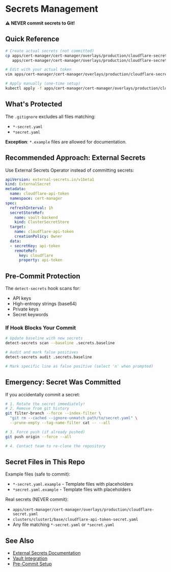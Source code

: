 # Secrets Management

**⚠️ NEVER commit secrets to Git!**

## Quick Reference

```bash
# Create actual secrets (not committed)
cp apps/cert-manager/cert-manager/overlays/production/cloudflare-secret.yaml.example \
   apps/cert-manager/cert-manager/overlays/production/cloudflare-secret.yaml

# Edit with your actual token
vim apps/cert-manager/cert-manager/overlays/production/cloudflare-secret.yaml

# Apply manually (one-time setup)
kubectl apply -f apps/cert-manager/cert-manager/overlays/production/cloudflare-secret.yaml
```

## What's Protected

The `.gitignore` excludes all files matching:
- `*-secret.yaml`
- `*secret.yaml`

**Exception**: `*.example` files are allowed for documentation.

## Recommended Approach: External Secrets

Use External Secrets Operator instead of committing secrets:

```yaml
apiVersion: external-secrets.io/v1beta1
kind: ExternalSecret
metadata:
  name: cloudflare-api-token
  namespace: cert-manager
spec:
  refreshInterval: 1h
  secretStoreRef:
    name: vault-backend
    kind: ClusterSecretStore
  target:
    name: cloudflare-api-token
    creationPolicy: Owner
  data:
  - secretKey: api-token
    remoteRef:
      key: cloudflare
      property: api-token
```

## Pre-Commit Protection

The `detect-secrets` hook scans for:
- API keys
- High-entropy strings (base64)
- Private keys
- Secret keywords

### If Hook Blocks Your Commit

```bash
# Update baseline with new secrets
detect-secrets scan --baseline .secrets.baseline

# Audit and mark false positives
detect-secrets audit .secrets.baseline

# Mark specific line as false positive (select 'n' when prompted)
```

## Emergency: Secret Was Committed

If you accidentally commit a secret:

```bash
# 1. Rotate the secret immediately!
# 2. Remove from git history
git filter-branch --force --index-filter \
  "git rm --cached --ignore-unmatch path/to/secret.yaml" \
  --prune-empty --tag-name-filter cat -- --all

# 3. Force push (if already pushed)
git push origin --force --all

# 4. Contact team to re-clone the repository
```

## Secret Files in This Repo

Example files (safe to commit):
- `*-secret.yaml.example` - Template files with placeholders
- `*secret.yaml.example` - Template files with placeholders

Real secrets (NEVER commit):
- `apps/cert-manager/cert-manager/overlays/production/cloudflare-secret.yaml`
- `clusters/cluster1/base/cloudflare-api-token-secret.yaml`
- Any file matching `*-secret.yaml` or `*secret.yaml`

## See Also

- [External Secrets Documentation](https://external-secrets.io/)
- [Vault Integration](./vault-integration.md)
- [Pre-Commit Setup](./pre-commit-setup.md)
